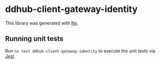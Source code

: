 # ddhub-client-gateway-identity

This library was generated with [Nx](https://nx.dev).

## Running unit tests

Run `nx test ddhub-client-gateway-identity` to execute the unit tests via [Jest](https://jestjs.io).
